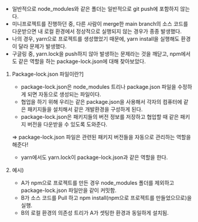 - 일반적으로 node_modules와 같은 폴더는 일반적으로 git push에 포함하지 않는다.
- 미니프로젝트를 진행하던 중, 다른 사람이 merge한 main branch의 소스 코드를 다운받으면 내 로컬 환경에서 정상적으로 실행되지 않는 경우가 종종 발생했다.
- 나의 경우, yarn으로 프로젝트를 생성했었기 때문에, yarn install을 실행해도 환경이 달라 문제가 발생했다.
- 구글링 중, yarn.lock을 push하지 않아 발생하는 문제라는 것을 깨닫고, npm에서도 같은 역할을 하는 package-lock.json에 대해 찾아보았다.

1. Package-lock.json 파일이란?]
	- package-lock.json은 node_modules 트리나 package.json 파일을 수정하게 되면 자동으로 생성되는 파일이다.
	- 협업을 하기 위해 우리는 같은 package.json을 사용해서 각자의 컴퓨터에 같은 패키지들을 설치해서 같은 개발환경을 구성하게 된다.
	- package-lock.json은 패키지들의 버전 정보를 저장하고 협업할 때 같은 패키지 버전을 다운받을 수 있도록 도와준다.

	=> package-lock.json 파일은 관련된 패키지 버전들을 자동으로 관리하는 역할을 해준다!
	* yarn에서도 yarn.lock이 package-lock.json과 같은 역할을 한다.

2. 예시)
	- A가 npm으로 프로젝트를 만든 경우 node_modules 폴더를 제외하고 package-lock.json 파일만을 같이 커밋함.
	- B가 소스 코드를 Pull 하고 npm install(npm으로 프로젝트를 만들었으므로)을 실행.
	- B의 로컬 환경의 의존성 트리가 A가 셋팅한 환경과 동일하게 설치됨.